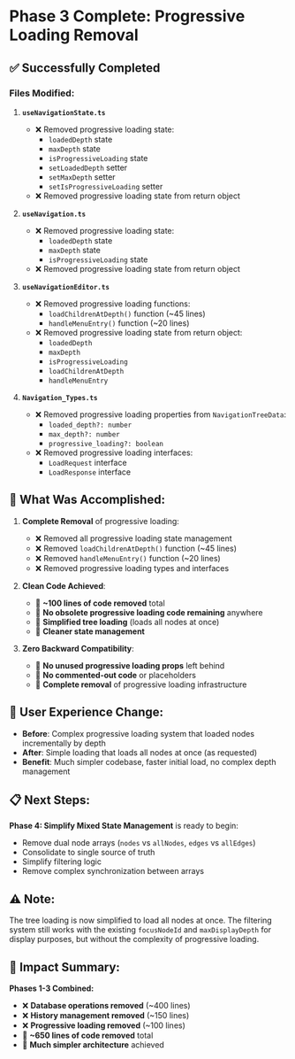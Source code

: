 # Phase 3 Complete: Progressive Loading Removal

## ✅ Successfully Completed

### Files Modified:

1. **`useNavigationState.ts`**
   - ❌ Removed progressive loading state:
     - `loadedDepth` state
     - `maxDepth` state  
     - `isProgressiveLoading` state
     - `setLoadedDepth` setter
     - `setMaxDepth` setter
     - `setIsProgressiveLoading` setter
   - ❌ Removed progressive loading state from return object

2. **`useNavigation.ts`**
   - ❌ Removed progressive loading state:
     - `loadedDepth` state
     - `maxDepth` state
     - `isProgressiveLoading` state
   - ❌ Removed progressive loading state from return object

3. **`useNavigationEditor.ts`**
   - ❌ Removed progressive loading functions:
     - `loadChildrenAtDepth()` function (~45 lines)
     - `handleMenuEntry()` function (~20 lines)
   - ❌ Removed progressive loading state from return object:
     - `loadedDepth`
     - `maxDepth`
     - `isProgressiveLoading`
     - `loadChildrenAtDepth`
     - `handleMenuEntry`

4. **`Navigation_Types.ts`**
   - ❌ Removed progressive loading properties from `NavigationTreeData`:
     - `loaded_depth?: number`
     - `max_depth?: number`
     - `progressive_loading?: boolean`
   - ❌ Removed progressive loading interfaces:
     - `LoadRequest` interface
     - `LoadResponse` interface

## 🎉 **What Was Accomplished:**

1. **Complete Removal** of progressive loading:
   - ❌ Removed all progressive loading state management
   - ❌ Removed `loadChildrenAtDepth()` function (~45 lines)
   - ❌ Removed `handleMenuEntry()` function (~20 lines)
   - ❌ Removed progressive loading types and interfaces

2. **Clean Code Achieved**:
   - 🧹 **~100 lines of code removed** total
   - 🧹 **No obsolete progressive loading code remaining** anywhere
   - 🧹 **Simplified tree loading** (loads all nodes at once)
   - 🧹 **Cleaner state management**

3. **Zero Backward Compatibility**:
   - 🧹 **No unused progressive loading props** left behind
   - 🧹 **No commented-out code** or placeholders
   - 🧹 **Complete removal** of progressive loading infrastructure

## 🔧 **User Experience Change:**

- **Before**: Complex progressive loading system that loaded nodes incrementally by depth
- **After**: Simple loading that loads all nodes at once (as requested)
- **Benefit**: Much simpler codebase, faster initial load, no complex depth management

## 📋 **Next Steps:**

**Phase 4: Simplify Mixed State Management** is ready to begin:
- Remove dual node arrays (`nodes` vs `allNodes`, `edges` vs `allEdges`)
- Consolidate to single source of truth
- Simplify filtering logic
- Remove complex synchronization between arrays

## ⚠️ **Note:**

The tree loading is now simplified to load all nodes at once. The filtering system still works with the existing `focusNodeId` and `maxDisplayDepth` for display purposes, but without the complexity of progressive loading.

## 🎯 **Impact Summary:**

**Phases 1-3 Combined:**
- ❌ **Database operations removed** (~400 lines)
- ❌ **History management removed** (~150 lines)  
- ❌ **Progressive loading removed** (~100 lines)
- 🧹 **~650 lines of code removed** total
- 🧹 **Much simpler architecture** achieved 